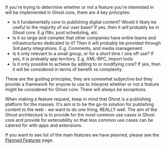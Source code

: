 If you're trying to determine whether or not a feature you're interested in will be implemented in Ghost core, there are 4 key principles:

- Is it fundamentally core to publishing digital content? Would it likely be useful to the majority of our user base? If yes, then it will probably be in Ghost core. E.g I18n, post scheduling, etc.
- Is it so large and complex that other companies have entire teams and infrastructures dedicated to it? Then it will probably be provided through 3rd party integrations. E.g. Comments, and media management.
- Is it only relevant to a small group, or for a short time / one off use? If yes, it is probably app territory. E.g. XML-RPC, Import tools
- Is it only possible to achieve by adding to or modifying core? If yes, then it will be considered in terms of benefit vs complexity.

These are the guiding principles, they are somewhat subjective but they provide a framework for anyone to use to interpret whether or not a feature might be considered for Ghost core. There will always be exceptions.

When making a feature request, keep in mind that Ghost is a publishing platform for the masses. It's aim is to be the go-to solution for publishing content to the web - we want to do one thing, REALLY well. The aim of the Ghost architecture is to provide for the most common use cases in Ghost core and provide for extensibility so that less common use cases can be catered for with apps and extensions.

If you want to see list of the main features we have planned, please see the [Planned Features](https://github.com/TryGhost/Ghost/wiki/Planned-Features) page.